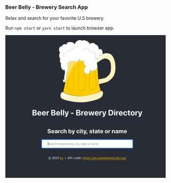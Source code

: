 ### Beer Belly - Brewery Search App

Relax and search for your favorite U.S brewery.

Run `npm start` or `yarn start` to launch browser app.

![Alt text](/screenshots/brews.png?raw=true "Beer belly")
